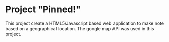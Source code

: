 # Project "Pinned!"
This project create a HTML5/Javascript based web application to make note based on a geographical location. The google map API was used in this project. 
